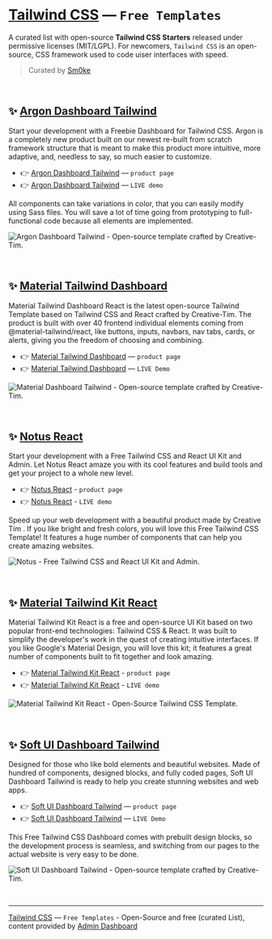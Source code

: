 # [Tailwind CSS](https://github.com/admin-dashboards/tailwind-css-free-starters) — `Free Templates`

A curated list with open-source **Tailwind CSS Starters** released under permissive licenses (MIT/LGPL). For newcomers, `Tailwind CSS` is an open-source, CSS framework used to code uiser interfaces with speed. 

> Curated by [Sm0ke](https://twitter.com/Sm0keDev)

<br />

## ✨ [Argon Dashboard Tailwind](https://www.creative-tim.com/product/argon-dashboard-tailwind?AFFILIATE=128200)

Start your development with a Freebie Dashboard for Tailwind CSS. Argon is a completely new product built on our newest re-built from scratch framework structure that is meant to make this product more intuitive, more adaptive, and, needless to say, so much easier to customize.

- 👉 [Argon Dashboard Tailwind](https://www.creative-tim.com/product/argon-dashboard-tailwind?AFFILIATE=128200) — `product page`
- 👉 [Argon Dashboard Tailwind](https://demos.creative-tim.com/argon-dashboard-tailwind/pages/dashboard?AFFILIATE=128200) — `LIVE demo`

All components can take variations in color, that you can easily modify using Sass files. You will save a lot of time going from prototyping to full-functional code because all elements are implemented.

![Argon Dashboard Tailwind - Open-source template crafted by Creative-Tim.](https://user-images.githubusercontent.com/51854817/210365727-3608449e-3820-40c2-91bb-daf0dbd98239.png)

<br />

## ✨ [Material Tailwind Dashboard](https://www.creative-tim.com/product/material-tailwind-dashboard-react?AFFILIATE=128200)

Material Tailwind Dashboard React is the latest open-source Tailwind Template based on Tailwind CSS and React crafted by Creative-Tim. The product is built with over 40 frontend individual elements coming from @material-tailwind/react, like buttons, inputs, navbars, nav tabs, cards, or alerts, giving you the freedom of choosing and combining.

- 👉 [Material Tailwind Dashboard](https://www.creative-tim.com/product/material-tailwind-dashboard-react?AFFILIATE=128200) — `product page`
- 👉 [Material Tailwind Dashboard](https://demos.creative-tim.com/material-tailwind-dashboard-react/#/dashboard/home?AFFILIATE=128200) — `LIVE Demo`

![Material Dashboard Tailwind - Open-source template crafted by Creative-Tim.](https://user-images.githubusercontent.com/51854817/210366101-96ecaa22-0a34-42fa-82ed-254be871afe6.png)

<br />

## ✨ [Notus React](https://www.creative-tim.com/product/notus-react?AFFILIATE=128200)

Start your development with a Free Tailwind CSS and React UI Kit and Admin. Let Notus React amaze you with its cool features and build tools and get your project to a whole new level.

- 👉 [Notus React](https://www.creative-tim.com/product/notus-react?AFFILIATE=128200) - `product page`
- 👉 [Notus React](https://demos.creative-tim.com/notus-react/#/?AFFILIATE=128200) - `LIVE demo` 

Speed up your web development with a beautiful product made by Creative Tim . If you like bright and fresh colors, you will love this Free Tailwind CSS Template! It features a huge number of components that can help you create amazing websites.

![Notus - Free Tailwind CSS and React UI Kit and Admin.](https://user-images.githubusercontent.com/51854817/179389487-142b6a6d-1678-4ee6-8db8-c0de504cd6cb.png)

<br />

## ✨ [Material Tailwind Kit React](https://www.creative-tim.com/product/material-tailwind-kit-react?AFFILIATE=128200)

Material Tailwind Kit React is a free and open-source UI Kit based on two popular front-end technologies: Tailwind CSS & React. It was built to simplify the developer's work in the quest of creating intuitive interfaces. 
If you like Google's Material Design, you will love this kit; it features a great number of components built to fit together and look amazing.

- 👉 [Material Tailwind Kit React](https://www.creative-tim.com/product/material-tailwind-kit-react?AFFILIATE=128200) - `product page`
- 👉 [Material Tailwind Kit React](https://demos.creative-tim.com/material-tailwind-kit-react/#/?AFFILIATE=128200) - `LIVE demo` 

![Material Tailwind Kit React - Open-Source Tailwind CSS Template.](https://user-images.githubusercontent.com/51854817/179339288-f7d95c1b-75ff-444d-9176-3421656f9941.png)

<br />

## ✨ [Soft UI Dashboard Tailwind](https://www.creative-tim.com/product/soft-ui-dashboard-tailwind?AFFILIATE=128200)

Designed for those who like bold elements and beautiful websites. Made of hundred of components, designed blocks, and fully coded pages, Soft UI Dashboard Tailwind is ready to help you create stunning websites and web apps.

- 👉 [Soft UI Dashboard Tailwind](https://www.creative-tim.com/product/soft-ui-dashboard-tailwind?AFFILIATE=128200) — `product page`
- 👉 [Soft UI Dashboard Tailwind](https://demos.creative-tim.com/soft-ui-dashboard-tailwind/pages/dashboard.html?AFFILIATE=128200) — `LIVE Demo`

This Free Tailwind CSS Dashboard comes with prebuilt design blocks, so the development process is seamless, and switching from our pages to the actual website is very easy to be done.

![Soft UI Dashboard Tailwind - Open-source template crafted by Creative-Tim.](https://user-images.githubusercontent.com/51854817/210366418-2c15e092-227f-4178-9667-751201ef4f05.png)

<br />

---
[Tailwind CSS](https://github.com/admin-dashboards/tailwind-css-free-starters) — `Free Templates` - Open-Source and free (curated List), content provided by [Admin Dashboard](https://www.admin-dashboards.com/)
